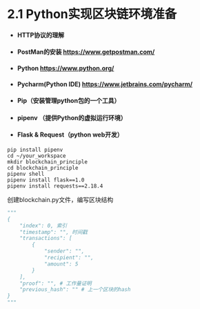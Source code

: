 # 2.1 Python实现区块链环境准备

- #### HTTP协议的理解
- #### PostMan的安装 https://www.getpostman.com/
- #### Python https://www.python.org/
- #### Pycharm(Python IDE) https://www.jetbrains.com/pycharm/
- #### Pip（安装管理python包的一个工具）
- #### pipenv （提供Python的虚拟运行环境）
- #### Flask & Request（python web开发）

```
pip install pipenv
cd ~/your_workspace
mkdir blockchain_principle
cd blockchain_principle
pipenv shell
pipenv install flask==1.0
pipenv install requests==2.18.4
```

创建blockchain.py文件，编写区块结构

```python
"""
{
    "index": 0, 索引
    "timestamp": "", 时间戳
    "transactions": [
        {
            "sender": "",
            "recipient": "",
            "amount": 5
        }
    ],
    "proof": "", # 工作量证明
    "previous_hash": "" # 上一个区块的hash
}
"""

```
